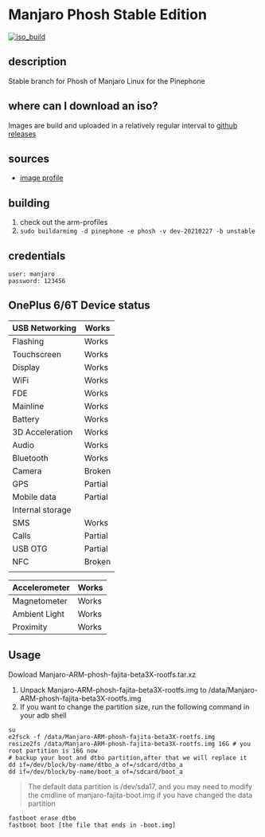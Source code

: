 # Manjaro Phosh Stable Edition
[![iso_build](https://github.com/manjaro-pinephone/phosh/workflows/image_build/badge.svg)](https://github.com/manjaro-pinephone/phosh/actions)

## description

Stable branch for Phosh of Manjaro Linux for the Pinephone

## where can I download an iso?

Images are build and uploaded in a relatively regular interval to [github releases](https://github.com/manjaro-pinephone/phosh/releases)

## sources

- [image profile](https://github.com/manjaro-pinephone/arm-profiles)

## building

1. check out the arm-profiles
2. `sudo buildarmimg -d pinephone -e phosh -v dev-20210227 -b unstable`

## credentials

```
user: manjaro
password: 123456
```
## OnePlus 6/6T Device status

| USB Networking   | Works   |
| :--------------- | ------- |
| Flashing         | Works   |
| Touchscreen      | Works   |
| Display          | Works   |
| WiFi             | Works   |
| FDE              | Works   |
| Mainline         | Works   |
| Battery          | Works   |
| 3D Acceleration  | Works   |
| Audio            | Works   |
| Bluetooth        | Works   |
| Camera           | Broken  |
| GPS              | Partial |
| Mobile data      | Partial |
| Internal storage |         |
| SMS              | Works   |
| Calls            | Partial |
| USB OTG          | Partial |
| NFC              | Broken  |
|                  |         |

| Accelerometer | Works |
| :------------ | ----- |
| Magnetometer  | Works |
| Ambient Light | Works |
| Proximity     | Works |

## Usage
Dowload Manjaro-ARM-phosh-fajita-beta3X-rootfs.tar.xz
1. Unpack Manjaro-ARM-phosh-fajita-beta3X-rootfs.img to /data/Manjaro-ARM-phosh-fajita-beta3X-rootfs.img
2. If you want to change the partition size, run the following command in your adb shell 
```
su
e2fsck -f /data/Manjaro-ARM-phosh-fajita-beta3X-rootfs.img
resize2fs /data/Manjaro-ARM-phosh-fajita-beta3X-rootfs.img 16G # you root partition is 16G now
# backup your boot and dtbo partition,after that we will replace it 
dd if=/dev/block/by-name/dtbo_a of=/sdcard/dtbo_a 
dd if=/dev/block/by-name/boot_a of=/sdcard/boot_a 
```
> The default data partition is /dev/sda17, and you may need to modify the cmdline of manjaro-fajita-boot.img if you have changed the data partition 

```
fastboot erase dtbo
fastboot boot [the file that ends in -boot.img]
```
